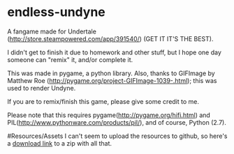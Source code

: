 # endless-undyne
A fangame made for Undertale (http://store.steampowered.com/app/391540/) (GET IT IT'S THE BEST).

I didn't get to finish it due to homework and other stuff, but I hope one day someone can "remix" it, and/or complete it. 

This was made in pygame, a python library. Also, thanks to GIFImage by Matthew Roe (http://pygame.org/project-GIFImage-1039-.html); this was used to render Undyne.

If you are to remix/finish this game, please give some credit to me.

Please note that this requires pygame(http://pygame.org/hifi.html) and PIL(http://www.pythonware.com/products/pil/), and of course, Python (2.7).

#Resources/Assets
I can't seem to upload the resources to github, so here's a [download link](https://www.dropbox.com/s/95g6kjg2egkbz7w/res.zip?dl=0) to a zip with all that.

